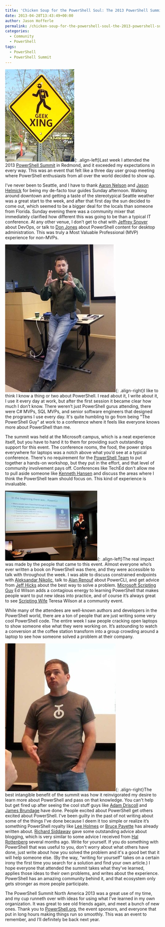 ```yaml
---
title: 'Chicken Soup for the PowerShell Soul: The 2013 PowerShell Summit'
date: 2013-04-28T13:43:49+00:00
author: Jason Hofferle
permalink: /chicken-soup-for-the-powershell-soul-the-2013-powershell-summit/
categories:
  - Community
  - PowerShell
tags:
  - PowerShell
  - PowerShell Summit
---
```

![image-left](/assets/img/Geek-Xing-225x300.jpg){: .align-left}Last week I attended the 2013 [PowerShell Summit](https://powershell.org/2012/09/13/powershell-summit-north-america-2013-call-for-content/) in Redmond, and it exceeded my expectations in every way. This was an event that felt like a three day user group meeting where PowerShell enthusiasts from all over the world decided to show up.

I’ve never been to Seattle, and I have to thank [Aaron Nelson](http://sqlvariant.com/) and [Jason Helmick](http://www.jasonhelmick.com/) for being my de-facto tour guides Sunday afternoon. Walking around downtown and getting a taste of the stereotypical Seattle weather was a great start to the week, and after that first day the sun decided to come out, which seemed to be a bigger deal for the locals than someone from Florida. Sunday evening there was a community mixer that immediately clarified how different this was going to be than a typical IT conference. At any other venue, I don’t get to chat with [Jeffrey Snover](http://www.jsnover.com/blog/) about DevOps, or talk to [Don Jones](https://www.linkedin.com/company/concentrated-technology/) about PowerShell content for desktop administration. This was truly a Most Valuable Professional (MVP) experience for non-MVPs.

![image-right](/assets/img/Don-Jones-360x480.jpg){: .align-right}I like to think I know a thing or two about PowerShell. I read about it, I write about it, I use it every day at work, but after the first session it became clear how much I don’t know. There weren’t just PowerShell gurus attending, there were C# MVPs, SQL MVPs, and senior software engineers that designed the programs I use every day. It's quite humbling to go from being "The PowerShell Guy" at work to a conference where it feels like everyone knows more about PowerShell than me.

The summit was held at the Microsoft campus, which is a neat experience itself, but you have to hand it to them for providing such outstanding support for this event. The conference rooms, the food, the power strips everywhere for laptops was a notch above what you’d see at a typical conference. There's no requirement for the [PowerShell Team](https://blogs.msdn.microsoft.com/powershell/) to put together a hands-on workshop, but they put in the effort, and that level of community involvement pays off. Conferences like TechEd don't allow me to pull aside someone like [Kenneth Hansen](https://www.powershellmagazine.com/2011/10/28/an-interview-with-powershell-expert-kenneth-hansen/) and discuss the areas where I think the PowerShell team should focus on. This kind of experience is invaluable.

![image-left](/assets/img/Alan-Renouf-300x227.jpg){: .align-left}The real impact was made by the people that came to this event. Almost everyone who’s ever written a book on PowerShell was there, and they were accessible to talk with throughout the week. I was able to discuss constrained endpoints with [Aleksandar Nikolic](https://www.powershellmagazine.com/), talk to [Alan Renouf](http://www.virtu-al.net/) about PowerCLI, and get advice from [Jeff Hicks](http://jdhitsolutions.com/blog/) about the best way to solve a problem. [Microsoft Scripting Guy](https://blogs.technet.microsoft.com/heyscriptingguy/) Ed Wilson adds a contagious energy to learning PowerShell that makes people want to put new ideas into practice, and of course it’s always great to see [Scripting Wife](https://twitter.com/ScriptingWife) Teresa Wilson at a community event.

While many of the attendees are well-known authors and developers in the PowerShell world, there are a ton of people that are just writing some very cool PowerShell code. The entire week I saw people cracking open laptops to show someone else what they were working on. It’s astounding to watch a conversion at the coffee station transform into a group crowding around a laptop to see how someone solved a problem at their company. 

![image-right](/assets/img/Jason-Shirk-360x480.jpg){: .align-right}The best intangible benefit of the summit was how it reinvigorated my desire to learn more about PowerShell and pass on that knowledge. You can't help but get fired up after seeing the cool stuff guys like [Adam Driscoll](https://wandering.life/) and [James Brundage](http://start-automating.com/) have done. People excited about PowerShell get others excited about PowerShell. I’ve been guilty in the past of not writing about some of the things I've done because I deem it too simple or realize it’s something PowerShell royalty like [Lee Holmes](http://www.leeholmes.com/blog/) or [Bruce Payette](https://twitter.com/BrucePayette) has already written about. [Richard Siddaway](https://richardspowershellblog.wordpress.com/) gave some outstanding advice about blogging, which is very similar to some advice I received from [Hal Rottenberg](https://twitter.com/halr9000) several months ago. Write for yourself. If you do something with PowerShell that was useful to you, don't worry about what others have done, just write about how you solved the problem and it's a good bet that it will help someone else. (By the way, “writing for yourself” takes on a certain irony the first time you search for a solution and find your own article.) I hope everyone that attended the summit takes what they've learned, applies those ideas to their own problems, and writes about the experience. PowerShell has an amazing community behind it, and that ecosystem only gets stronger as more people participate.

The PowerShell Summit North America 2013 was a great use of my time, and my cup runneth over with ideas for using what I’ve learned in my own organization. It was great to see old friends again, and meet a bunch of new ones. Thank you to [PowerShell.org](https://powershell.org), the event sponsors, and everyone that put in long hours making things run so smoothly. This was an event to remember, and I’ll definitely be back next year.
